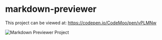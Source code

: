 # markdown-previewer

This project can be viewed at: https://codepen.io/CodeMoo/pen/vPLMNw

![Markdown Previewer Project](/markdown-previewer/markdown_image.png)

